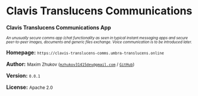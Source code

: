 # Clavis Translucens Communications
**Clavis Translucens Communications App**

*<small><small>An unusually secure comms app (chat functionality as seen in typical instant messaging apps and secure peer-to-peer images, documents and generic files exchange. Voice communication is to be introduced later.</small></small>*

**Homepage:** <small>`https://clavis-translucens-comms.umbra-translucens.online`</small>

**Author:** <small>Maxim Zhukov ([`mzhukov31415dev@gmail.com`](mailto:mzhukov31415dev@gmail.com) / [`GitHub`](https://github.com/mzhukov1973))</small>

**Version:** <small>`0.0.1`</small>

**License:** <small>Apache 2.0</small>
